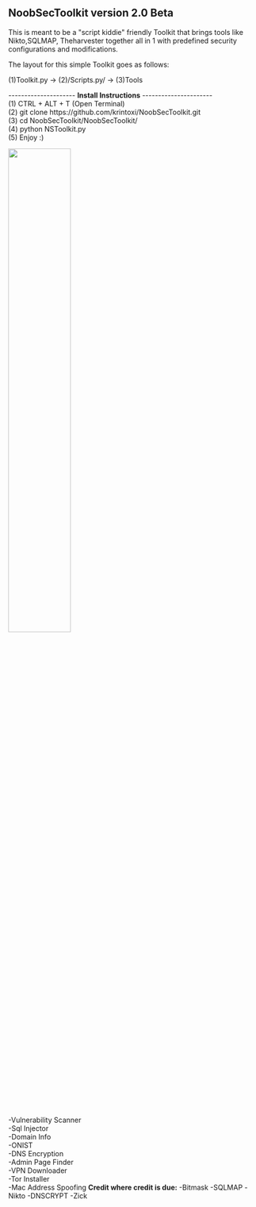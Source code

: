 
<h2>NoobSecToolkit version 2.0 Beta</h2> 

This is meant to be a "script kiddie" friendly Toolkit that brings tools like Nikto,SQLMAP, Theharvester together all in 1 with predefined security configurations and modifications.

The layout for this simple Toolkit goes as follows:

(1)Toolkit.py -> (2)/Scripts.py/ -> (3)Tools
<p>
---------------------
<b>Install Instructions</b>
----------------------
<br>(1) CTRL + ALT + T (Open Terminal)
<br>(2) git clone https://github.com/krintoxi/NoobSecToolkit.git
<br>(3) cd NoobSecToolkit/NoobSecToolkit/
<br>(4) python NSToolkit.py
<br>(5) Enjoy :)
</p>
<img src="https://cloud.githubusercontent.com/assets/15209566/10800473/5530287e-7d88-11e5-9ace-d8c96972939b.png" width="50%"></img> 
<br>-Vulnerability Scanner
<br>-Sql Injector
<br>-Domain Info
<br>-ONIST
<br>-DNS Encryption
<br>-Admin Page Finder
<br>-VPN Downloader
<br>-Tor Installer 
<br>-Mac Address Spoofing
<b>Credit where credit is due:</b>
-Bitmask
-SQLMAP
-Nikto
-DNSCRYPT
-Zick 
